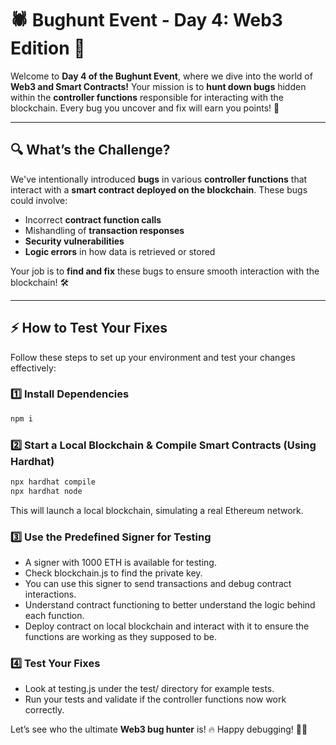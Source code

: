 # 🕷️ Bughunt Event - Day 4: Web3 Edition 🚀  

Welcome to **Day 4 of the Bughunt Event**, where we dive into the world of **Web3 and Smart Contracts!** Your mission is to **hunt down bugs** hidden within the **controller functions** responsible for interacting with the blockchain. Every bug you uncover and fix will earn you points! 🎯  

---

## 🔍 What’s the Challenge?  
We've intentionally introduced **bugs** in various **controller functions** that interact with a **smart contract deployed on the blockchain**. These bugs could involve:  
- Incorrect **contract function calls**  
- Mishandling of **transaction responses**  
- **Security vulnerabilities**  
- **Logic errors** in how data is retrieved or stored  

Your job is to **find and fix** these bugs to ensure smooth interaction with the blockchain! 🛠️  

---

## ⚡ How to Test Your Fixes  
Follow these steps to set up your environment and test your changes effectively:  

### 1️⃣ Install Dependencies  
```bash
npm i
```

### 2️⃣ Start a Local Blockchain & Compile Smart Contracts (Using Hardhat) 
```bash
npx hardhat compile
npx hardhat node
```
This will launch a local blockchain, simulating a real Ethereum network.

### 3️⃣ Use the Predefined Signer for Testing
- A signer with 1000 ETH is available for testing.
- Check blockchain.js to find the private key.
- You can use this signer to send transactions and debug contract interactions.
- Understand contract functioning to better understand the logic behind each function. 
- Deploy contract on local blockchain and interact with it to ensure the functions are working as they supposed to be.

### 4️⃣ Test Your Fixes
- Look at testing.js under the test/ directory for example tests.
- Run your tests and validate if the controller functions now work correctly.

Let’s see who the ultimate **Web3 bug hunter** is! 🔥 Happy debugging! 🐞🔨
